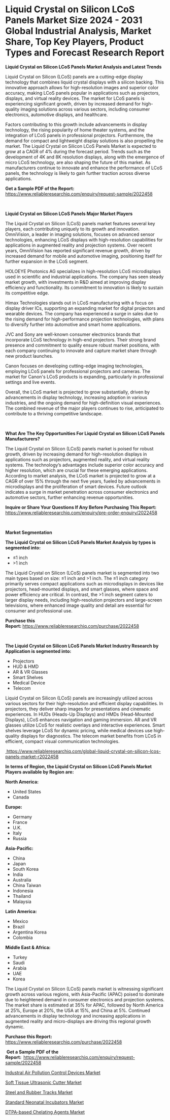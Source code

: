 <p><h1>Liquid Crystal on Silicon LCoS Panels Market Size 2024 - 2031 Global Industrial Analysis, Market Share, Top Key Players, Product Types and Forecast Research Report</h1></p><p><strong>Liquid Crystal on Silicon LCoS Panels Market Analysis and Latest Trends</strong></p>
<p><p>Liquid Crystal on Silicon (LCoS) panels are a cutting-edge display technology that combines liquid crystal displays with a silicon backing. This innovative approach allows for high-resolution images and superior color accuracy, making LCoS panels popular in applications such as projectors, displays, and virtual reality devices. The market for LCoS panels is experiencing significant growth, driven by increased demand for high-quality imaging solutions across various sectors, including consumer electronics, automotive displays, and healthcare.</p><p>Factors contributing to this growth include advancements in display technology, the rising popularity of home theater systems, and the integration of LCoS panels in professional projectors. Furthermore, the demand for compact and lightweight display solutions is also propelling the market. The Liquid Crystal on Silicon LCoS Panels Market is expected to grow at a CAGR of 4% during the forecast period. Trends such as the development of 4K and 8K resolution displays, along with the emergence of micro LCoS technology, are also shaping the future of this market. As manufacturers continue to innovate and enhance the performance of LCoS panels, the technology is likely to gain further traction across diverse applications.</p></p>
<p><strong>Get a Sample PDF of the Report:&nbsp;</strong> <a href="https://www.reliableresearchiq.com/enquiry/request-sample/2022458?utm_campaign=101&utm_medium=2&utm_source=Github&utm_content=ia&utm_term=28102024&utm_id=liquid-crystal-on-silicon-lcos-panels">https://www.reliableresearchiq.com/enquiry/request-sample/2022458</a></p>
<p>&nbsp;</p>
<p><strong>Liquid Crystal on Silicon LCoS Panels Major Market Players</strong></p>
<p><p>The Liquid Crystal on Silicon (LCoS) panels market features several key players, each contributing uniquely to its growth and innovation. OmniVision, a leader in imaging solutions, focuses on advanced sensor technologies, enhancing LCoS displays with high-resolution capabilities for applications in augmented reality and projection systems. Over recent years, OmniVision has reported significant revenue growth, driven by increased demand for mobile and automotive imaging, positioning itself for further expansion in the LCoS segment.</p><p>HOLOEYE Photonics AG specializes in high-resolution LCoS microdisplays used in scientific and industrial applications. The company has seen steady market growth, with investments in R&D aimed at improving display efficiency and functionality. Its commitment to innovation is likely to sustain its competitive edge.</p><p>Himax Technologies stands out in LCoS manufacturing with a focus on display driver ICs, supporting an expanding market for digital projectors and wearable devices. The company has experienced a surge in sales due to the rising demand for high-performance projection technologies, with plans to diversify further into automotive and smart home applications.</p><p>JVC and Sony are well-known consumer electronics brands that incorporate LCoS technology in high-end projectors. Their strong brand presence and commitment to quality ensure robust market positions, with each company continuing to innovate and capture market share through new product launches.</p><p>Canon focuses on developing cutting-edge imaging technologies, employing LCoS panels for professional projectors and cameras. The market for Canon's LCoS products is expanding, particularly in professional settings and live events.</p><p>Overall, the LCoS market is projected to grow substantially, driven by advancements in display technology, increasing adoption in various industries, and the ongoing demand for high-definition visual experiences. The combined revenue of the major players continues to rise, anticipated to contribute to a thriving competitive landscape.</p></p>
<p>&nbsp;</p>
<p><strong>What Are The Key Opportunities For Liquid Crystal on Silicon LCoS Panels Manufacturers?</strong></p>
<p><p>The Liquid Crystal on Silicon (LCoS) panels market is poised for robust growth, driven by increasing demand for high-resolution displays in applications such as projectors, augmented reality, and virtual reality systems. The technology’s advantages include superior color accuracy and higher resolution, which are crucial for these emerging applications. According to market analysis, the LCoS market is projected to grow at a CAGR of over 15% through the next five years, fueled by advancements in microdisplays and the proliferation of smart devices. Future outlook indicates a surge in market penetration across consumer electronics and automotive sectors, further enhancing revenue opportunities.</p></p>
<p><strong>Inquire or Share Your Questions If Any Before Purchasing This Report:</strong> <a href="https://www.reliableresearchiq.com/enquiry/pre-order-enquiry/2022458?utm_campaign=101&utm_medium=2&utm_source=Github&utm_content=ia&utm_term=28102024&utm_id=liquid-crystal-on-silicon-lcos-panels">https://www.reliableresearchiq.com/enquiry/pre-order-enquiry/2022458</a></p>
<p>&nbsp;</p>
<p><strong>Market Segmentation</strong></p>
<p><strong>The Liquid Crystal on Silicon LCoS Panels Market Analysis by types is segmented into:</strong></p>
<p><ul><li>≤1 inch</li><li>>1 inch</li></ul></p>
<p><p>The Liquid Crystal on Silicon (LCoS) panels market is segmented into two main types based on size: ≤1 inch and >1 inch. The ≤1 inch category primarily serves compact applications such as microdisplays in devices like projectors, head-mounted displays, and smart glasses, where space and power efficiency are critical. In contrast, the >1 inch segment caters to larger display needs, including high-resolution projectors and large-screen televisions, where enhanced image quality and detail are essential for consumer and professional use.</p></p>
<p><strong>Purchase this Report:&nbsp;</strong><a href="https://www.reliableresearchiq.com/purchase/2022458?utm_campaign=101&utm_medium=2&utm_source=Github&utm_content=ia&utm_term=28102024&utm_id=liquid-crystal-on-silicon-lcos-panels">https://www.reliableresearchiq.com/purchase/2022458</a></p>
<p>&nbsp;</p>
<p><strong>The Liquid Crystal on Silicon LCoS Panels Market Industry Research by Application is segmented into:</strong></p>
<p><ul><li>Projectors</li><li>HUD & HMD</li><li>AR & VR Glasses</li><li>Smart Shelves</li><li>Medical Device</li><li>Telecom</li></ul></p>
<p><p>Liquid Crystal on Silicon (LCoS) panels are increasingly utilized across various sectors for their high-resolution and efficient display capabilities. In projectors, they deliver sharp images for presentations and cinematic experiences. In HUDs (Heads-Up Displays) and HMDs (Head-Mounted Displays), LCoS enhances navigation and gaming immersion. AR and VR glasses utilize LCoS for realistic overlays and interactive experiences. Smart shelves leverage LCoS for dynamic pricing, while medical devices use high-quality displays for diagnostics. The telecom market benefits from LCoS in efficient, compact visual communication technologies.</p></p>
<p><a href="https://www.reliableresearchiq.com/global-liquid-crystal-on-silicon-lcos-panels-market-r2022458?utm_campaign=101&utm_medium=2&utm_source=Github&utm_content=ia&utm_term=28102024&utm_id=liquid-crystal-on-silicon-lcos-panels">&nbsp;https://www.reliableresearchiq.com/global-liquid-crystal-on-silicon-lcos-panels-market-r2022458</a></p>
<p><strong>In terms of Region, the Liquid Crystal on Silicon LCoS Panels Market Players available by Region are:</strong></p>
<p>
    <p> <strong> North America: </strong>
        <ul>
            <li>United States</li>
            <li>Canada</li>
        </ul>
        </p> 
    <p> <strong> Europe: </strong>
        <ul>
            <li>Germany</li>
            <li>France</li>
            <li>U.K.</li>
            <li>Italy</li>
            <li>Russia</li>
        </ul>
        </p> 
    <p> <strong> Asia-Pacific: </strong>
        <ul>
            <li>China</li>
            <li>Japan</li>
            <li>South Korea</li>
            <li>India</li>
            <li>Australia</li>
            <li>China Taiwan</li>
            <li>Indonesia</li>
            <li>Thailand</li>
            <li>Malaysia</li>
        </ul>
        </p> 
    <p> <strong> Latin America: </strong>
        <ul>
            <li>Mexico</li>
            <li>Brazil</li>
            <li>Argentina Korea</li>
            <li>Colombia</li>
        </ul>
        </p> 
    <p> <strong> Middle East & Africa: </strong>
        <ul>
            <li>Turkey</li>
            <li>Saudi</li>
            <li>Arabia</li>
            <li>UAE</li>
            <li>Korea</li>
        </ul>
    </p>
    </p>
<p><p>The Liquid Crystal on Silicon (LCoS) panels market is witnessing significant growth across various regions, with Asia-Pacific (APAC) poised to dominate due to heightened demand in consumer electronics and projection systems. The market share is estimated at 35% for APAC, followed by North America at 25%, Europe at 20%, the USA at 15%, and China at 5%. Continued advancements in display technology and increasing applications in augmented reality and micro-displays are driving this regional growth dynamic.</p></p>
<p><strong>Purchase this Report: </strong><a href="https://www.reliableresearchiq.com/purchase/2022458?utm_campaign=101&utm_medium=2&utm_source=Github&utm_content=ia&utm_term=28102024&utm_id=liquid-crystal-on-silicon-lcos-panels">https://www.reliableresearchiq.com/purchase/2022458</a></p>
<p>&nbsp;<strong>Get a Sample PDF of the Report:&nbsp;&nbsp;</strong><a href="https://www.reliableresearchiq.com/enquiry/request-sample/2022458?utm_campaign=101&utm_medium=2&utm_source=Github&utm_content=ia&utm_term=28102024&utm_id=liquid-crystal-on-silicon-lcos-panels">https://www.reliableresearchiq.com/enquiry/request-sample/2022458</a></p>
<p><strong></strong></p>
<p><p><a href="https://issuu.com/reportprime-2/docs/industral-air-pollution-control-dev_ac8baf1162847c?utm_campaign=101&utm_medium=2&utm_source=Github&utm_content=ia&utm_term=28102024&utm_id=liquid-crystal-on-silicon-lcos-panels">Industral Air Pollution Control Devices Market</a></p><p><a href="https://github.com/ellenqyqdyches/Market-Research-Report-List-1/blob/main/soft-tissue-ultrasonic-cutter-market.md?utm_campaign=101&utm_medium=2&utm_source=Github&utm_content=ia&utm_term=28102024&utm_id=liquid-crystal-on-silicon-lcos-panels">Soft Tissue Ultrasonic Cutter Market</a></p><p><a href="https://issuu.com/reportprime-2/docs/steel-and-rubber-tracks-market-size_6c5b43b21b7a6d?utm_campaign=101&utm_medium=2&utm_source=Github&utm_content=ia&utm_term=28102024&utm_id=liquid-crystal-on-silicon-lcos-panels">Steel and Rubber Tracks Market</a></p><p><a href="https://github.com/azucena6lzcou/Market-Research-Report-List-1/blob/main/standard-neonatal-incubators-market.md?utm_campaign=101&utm_medium=2&utm_source=Github&utm_content=ia&utm_term=28102024&utm_id=liquid-crystal-on-silicon-lcos-panels">Standard Neonatal Incubators Market</a></p><p><a href="https://www.linkedin.com/pulse/dtpa-based-chelating-agents-market-global-share-ranking-moyvf?trk=public_post_embed_feed-article-content&utm_campaign=101&utm_medium=2&utm_source=Github&utm_content=ia&utm_term=28102024&utm_id=liquid-crystal-on-silicon-lcos-panels">DTPA-based Chelating Agents Market</a></p></p>